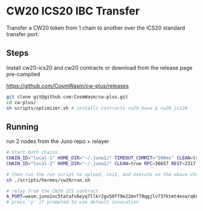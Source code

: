 # CW20 ICS20 IBC Transfer

Transfer a CW20 token from 1 chain to another over the ICS20 standard transfer port.

## Steps

Install cw20-ics20 and cw20 contracts
or download from the release page pre-compiled

<https://github.com/CosmWasm/cw-plus/releases>

```bash
git clone git@github.com:CosmWasm/cw-plus.git
cd cw-plus/
sh scripts/optimizer.sh # installs contracts cw20_base & cw20_ics20
```

## Running

run 2 nodes from the Juno repo + relayer

```bash
# Start both chains
CHAIN_ID="local-1" HOME_DIR="~/.juno1/" TIMEOUT_COMMIT="500ms" CLEAN=true sh scripts/test_node.sh
CHAIN_ID="local-2" HOME_DIR="~/.juno2/" CLEAN=true RPC=36657 REST=2317 PROFF=6061 P2P=36656 GRPC=8090 GRPC_WEB=8091 ROSETTA=8081 TIMEOUT_COMMIT="500ms" sh scripts/test_node.sh

# then run the run script to upload, init, and execute on the above chains
sh ./scripts/hermes/cw20/run.sh

# relay from the CW20_ICS contract
A_PORT=wasm.juno1nc5tatafv6eyq7llkr2gv50ff9e22mnf70qgjlv737ktmt4eswrq68ev2p CHANNEL_VERSION=ics20-1 sh ./scripts/hermes/start.sh
# press 'y' if prompted to use default invocation
```
